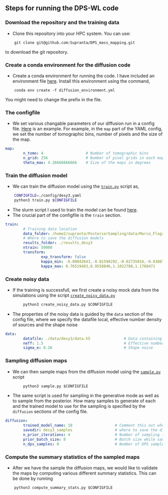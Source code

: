 ## Steps for running the DPS-WL code

### Download the repository and the training data
- Clone this repository into your HPC system. You can use: 
```git
	git clone git@github.com:Supranta/DPS_mass_mapping.git
```
to download the git repository.

### Create a conda environment for the diffusion code 
- Create a conda environment for running the code. I have included an environment file [here](https://github.com/Supranta/DPS_mass_mapping/blob/main/denoising_diffusion_pytorch/diffusion_environment.yml). Install this environment using the command, 
```conda
	conda env create -f diffusion_environment.yml
``` 
You might need to change the prefix in the file.

### The configfile
- We set various changable parameters of our diffusion run in a config file. [Here]([https://github.com/Supranta/DPS_mass_mapping/blob/main/denoising_diffusion_pytorch/config/columbia_lensing.yaml](https://github.com/Supranta/DPS_mass_mapping/blob/main/denoising_diffusion_pytorch/config/desy3.yaml)) is an example. For example, in the `map` part of the YAML config, we set the number of tomographic bins, number of pixels and the size of the map.   
```yaml
map:
        n_tomo: 4                   # Number of tomographic bins
        n_grid: 256                 # Number of pixel grids in each map
        theta_max: 4.26666666666    # Size of the maps in degrees
```

### Train the diffusion model
- We can train the diffusion model using the [`train.py`](https://github.com/Supranta/DPS_mass_mapping/blob/main/denoising_diffusion_pytorch/train.py) script as,
```bash
	CONFIGFILE=./config/desy3.yaml
	python3 train.py $CONFIGFILE
```
- The slurm script I used to train the model can be found [here](https://github.com/Supranta/DPS_mass_mapping/blob/main/denoising_diffusion_pytorch/train_desy3.sh).
- The crucial part of the configfile is the `train` section. 
```yaml
train:
        # Training data location
        data_folder: /home2/supranta/PosteriorSampling/data/Marco_Flagship/Flagship_covariance_small/all_patches/
        # Where to save the diffusion models
        results_folder: ./results_desy3
        ntrain: 50000
        transform:
                exp_transform: false
                kappa_min: -0.00842643,-0.01598292,-0.02735016,-0.03807191
                kappa_max: 0.76519483,0.9558846,1.1022788,1.1788471

```
### Create noisy data
- If the training is successfull, we first create a noisy mock data from the simulations using the script [`create_noisy_data.py`](https://github.com/Supranta/DPS_mass_mapping/blob/main/denoising_diffusion_pytorch/create_noisy_data.py)
```python
        python3 create_noisy_data.py $CONFIGFILE
```
- The properties of the noisy data is guided by the `data` section of the config file, where we specify the datafile local, effective number density of sources and the shape noise
```yaml
data:
        datafile: ./data/desy3/data.h5               # Data containing noisy shear data 
        neff: 1.5                                    # Effective number density in arcmin^{-2}
        sigma_e: 0.26                                # Shape noise
```
### Sampling diffusion maps
- We can then sample maps from the diffusion model using the [`sample.py`](https://github.com/Supranta/DPS_mass_mapping/blob/main/denoising_diffusion_pytorch/sample.py) script
```python
        python3 sample.py $CONFIGFILE
```
- The same script is used for sampling in the generative mode as well as to sample from the posterior. How many samples to generate of each and the trained model to use for the sampling is specified by the `diffusion` sections of the config file.  
```yaml
diffusion:
        trained_model_name: 10                   # Comment this out when running this initially
        savedir: desy3_samples                   # where to save the diffusion outputs
        n_prior_iterations: 4                    # Number of sampling iterations for the prior sampling
        prior_batch_size: 8                      # Batch size while sampling the prior with the diffusion model
        n_dps_samples: 0                         # Number of DPS samples to generate
```
### Compute the summary statistics of the sampled maps
- After we have the sample the diffusion maps, we would like to validate the maps by computing various different summary statistics. This can be done by running 
```python
	python3 compute_summary_stats.py $CONFIGFILE
``` 
